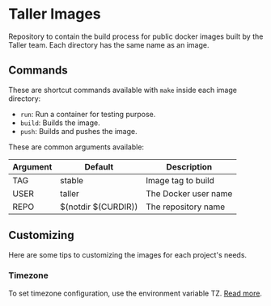 # Taller Images

Repository to contain the build process for public docker images built by the Taller team. Each directory has the same name as an image.

## Commands

These are shortcut commands available with `make` inside each image directory:

- `run`: Run a container for testing purpose.
- `build`: Builds the image.
- `push`: Builds and pushes the image.

These are common arguments available:

Argument | Default             | Description
---------|--------------|-------------------
TAG      | stable              | Image tag to build
USER     | taller              | The Docker user name
REPO     | $(notdir $(CURDIR)) | The repository name


## Customizing

Here are some tips to customizing the images for each project's needs.

### Timezone

To set timezone configuration, use the environment variable TZ. [Read more](https://github.com/docker/docker/issues/12084#issuecomment-160177087).
